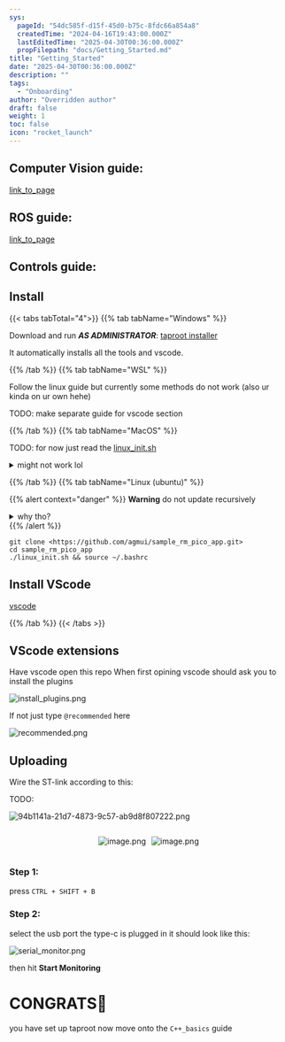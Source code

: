```yaml
---
sys:
  pageId: "54dc585f-d15f-45d0-b75c-8fdc66a854a8"
  createdTime: "2024-04-16T19:43:00.000Z"
  lastEditedTime: "2025-04-30T00:36:00.000Z"
  propFilepath: "docs/Getting_Started.md"
title: "Getting_Started"
date: "2025-04-30T00:36:00.000Z"
description: ""
tags:
  - "Onboarding"
author: "Overridden author"
draft: false
weight: 1
toc: false
icon: "rocket_launch"
---
```


## Computer Vision guide:

[link_to_page](86d45bc0-388b-4d26-8848-44f255f73d0e)

## ROS guide:

[link_to_page](3c76c1de-ec8f-46d6-8b0a-294005edc2d5)

## Controls guide:

## Install

{{< tabs tabTotal="4">}}
{{% tab tabName="Windows" %}}

Download and run _**AS ADMINISTRATOR**_: [taproot installer](https://github.com/Thornbots/TeachingFreshies/releases/tag/1.0)

It automatically installs all the tools and vscode.

{{% /tab %}}
{{% tab tabName="WSL" %}}

Follow the linux guide but currently some methods do not work (also ur kinda on ur own hehe)

TODO: make separate guide for vscode section

{{% /tab %}}
{{% tab tabName="MacOS" %}}

TODO: for now just read the [linux_init.sh](https://github.com/agmui/sample_rm_pico_app/blob/main/linux_init.sh)

<details>
<summary>might not work lol</summary>

`brew install libusb pkg-config`

Next install: [vscode](https://code.visualstudio.com/Download)

</details>

{{% /tab %}}
{{% tab tabName="Linux (ubuntu)" %}}

{{% alert context="danger" %}}
**Warning** do not update recursively
<details>
<summary>why tho?</summary>
There are some submodules that may go on for a while (like tinyusb) and I highly
recommend you don't need to get them.
If you want to see what submodules I update just look in `linux_init.sh`
</details>
{{% /alert %}}

```shell
git clone <https://github.com/agmui/sample_rm_pico_app.git>
cd sample_rm_pico_app
./linux_init.sh && source ~/.bashrc
```

## Install VScode

[vscode](https://code.visualstudio.com/Download)

{{% /tab %}}
{{< /tabs >}}

## VScode extensions

Have vscode open this repo
When first opining vscode should ask you to install the plugins

![install_plugins.png](https://prod-files-secure.s3.us-west-2.amazonaws.com/d518164a-d88e-44d1-a4ee-3adb3bd8bce0/89bd30f0-1825-4e77-867b-0a41ce370880/install_plugins.png?X-Amz-Algorithm=AWS4-HMAC-SHA256&X-Amz-Content-Sha256=UNSIGNED-PAYLOAD&X-Amz-Credential=ASIAZI2LB46634KLMRDQ%2F20250705%2Fus-west-2%2Fs3%2Faws4_request&X-Amz-Date=20250705T160922Z&X-Amz-Expires=3600&X-Amz-Security-Token=IQoJb3JpZ2luX2VjED4aCXVzLXdlc3QtMiJIMEYCIQC54bXNAlKspKYrrRS%2FleFORHrxqPDNTbUeBfUYergNgAIhAN5ZCEfBZu%2FXMXjiyyDB%2BavPWwmObW0ZlxVpH7xJxAiOKv8DCEcQABoMNjM3NDIzMTgzODA1IgzizQsqyI7%2BSmcapkoq3AM6j9rjtXHjpucYJkfXQpTut7S3rz3LUE1UwvmfGfGXuAYOZrtr2d%2BurFuQC11hm%2BEO%2B99BnRMjQgfnGFQOxAP3aVhNVHf%2BTBEbjs%2FXGPsJ5DqeQ1rxO4WCgkI8d3SHP03i6mvyb%2Fvgr0yV0ZdCrez3gpy%2Favj3AIcOYRyeq3SuymWNCFizRoqbhEQs0Nw6kWkPds%2FJddoekiOl58DSfWzA%2BykDQxzpkqYxSHT40kLLz610qI%2B8c03V4nbB%2F2l0LyazlofONM%2B25y248MUKZslneHk3hKrNrQVmOo%2F3CvD9BN2uo43biVzUyZsmqIcn2xJ76UtEx8zYDEY9lObeLViPWhg7FP2MmXYOw%2BNmISRPM5YhW9h84esSL5es0zz2tfsYCyHBjQNm2S1kHJ9Dqc3b53V4A1bzWag2aW%2BlwBKKypO5LkY4etqXbSmsrxJOnm08%2BDQAOAJohnRDpNW%2Fy4o68Jhlyb4BkZtZcKV82l8pkqAyKiX%2Bv2qX%2Fnd2rPj1SRzlRcO343pbgJdRNwr0L9WT5zins%2Bg2aDG46Wd99g1wGZj5RXq2QxoUrm2%2FXehab9Wzdvzw8F5a1BpUlmGbL2WL2ZH83CAUTxJitpukwnAhG52UOKbDEj8j2Ay76jDS06TDBjqkAUdR%2Fu86O6%2Fa0K8Hn%2BQLV%2FQQzQYb79A%2Fs%2FAcf8zUxlsHIKsvvmC6NwBt1pRbupuxayPfjL0lIOK9kLrxvKJDxm%2Br2k5Ae%2F9YVAJsGPhwBPjdTeIimvfKe24L8bYc32IYmMDOTmCmn3pEPLPdethRAqEgXGp8270vJ1RAjHBIC9pZyLwjunMxBjcBCTu410paiknPONtaOE%2Bf1L7BLWX%2BUjGKFSMC&X-Amz-Signature=5fb47cc2adb9ff51da0331f7a9004db89e83c388ab0d0645d6cf72b6ed621b03&X-Amz-SignedHeaders=host&x-amz-checksum-mode=ENABLED&x-id=GetObject)

If not just type `@recommended` here  

![recommended.png](https://prod-files-secure.s3.us-west-2.amazonaws.com/d518164a-d88e-44d1-a4ee-3adb3bd8bce0/61e661e9-5d85-4dfc-be0d-8d2097a5e793/recommended.png?X-Amz-Algorithm=AWS4-HMAC-SHA256&X-Amz-Content-Sha256=UNSIGNED-PAYLOAD&X-Amz-Credential=ASIAZI2LB46634KLMRDQ%2F20250705%2Fus-west-2%2Fs3%2Faws4_request&X-Amz-Date=20250705T160922Z&X-Amz-Expires=3600&X-Amz-Security-Token=IQoJb3JpZ2luX2VjED4aCXVzLXdlc3QtMiJIMEYCIQC54bXNAlKspKYrrRS%2FleFORHrxqPDNTbUeBfUYergNgAIhAN5ZCEfBZu%2FXMXjiyyDB%2BavPWwmObW0ZlxVpH7xJxAiOKv8DCEcQABoMNjM3NDIzMTgzODA1IgzizQsqyI7%2BSmcapkoq3AM6j9rjtXHjpucYJkfXQpTut7S3rz3LUE1UwvmfGfGXuAYOZrtr2d%2BurFuQC11hm%2BEO%2B99BnRMjQgfnGFQOxAP3aVhNVHf%2BTBEbjs%2FXGPsJ5DqeQ1rxO4WCgkI8d3SHP03i6mvyb%2Fvgr0yV0ZdCrez3gpy%2Favj3AIcOYRyeq3SuymWNCFizRoqbhEQs0Nw6kWkPds%2FJddoekiOl58DSfWzA%2BykDQxzpkqYxSHT40kLLz610qI%2B8c03V4nbB%2F2l0LyazlofONM%2B25y248MUKZslneHk3hKrNrQVmOo%2F3CvD9BN2uo43biVzUyZsmqIcn2xJ76UtEx8zYDEY9lObeLViPWhg7FP2MmXYOw%2BNmISRPM5YhW9h84esSL5es0zz2tfsYCyHBjQNm2S1kHJ9Dqc3b53V4A1bzWag2aW%2BlwBKKypO5LkY4etqXbSmsrxJOnm08%2BDQAOAJohnRDpNW%2Fy4o68Jhlyb4BkZtZcKV82l8pkqAyKiX%2Bv2qX%2Fnd2rPj1SRzlRcO343pbgJdRNwr0L9WT5zins%2Bg2aDG46Wd99g1wGZj5RXq2QxoUrm2%2FXehab9Wzdvzw8F5a1BpUlmGbL2WL2ZH83CAUTxJitpukwnAhG52UOKbDEj8j2Ay76jDS06TDBjqkAUdR%2Fu86O6%2Fa0K8Hn%2BQLV%2FQQzQYb79A%2Fs%2FAcf8zUxlsHIKsvvmC6NwBt1pRbupuxayPfjL0lIOK9kLrxvKJDxm%2Br2k5Ae%2F9YVAJsGPhwBPjdTeIimvfKe24L8bYc32IYmMDOTmCmn3pEPLPdethRAqEgXGp8270vJ1RAjHBIC9pZyLwjunMxBjcBCTu410paiknPONtaOE%2Bf1L7BLWX%2BUjGKFSMC&X-Amz-Signature=d41493873f905be96df9285820e6e10eb0ae0d8869bfa7eb22d8f64cd7264e43&X-Amz-SignedHeaders=host&x-amz-checksum-mode=ENABLED&x-id=GetObject)

## Uploading

Wire the ST-link according to this:

TODO:

![94b1141a-21d7-4873-9c57-ab9d8f807222.png](https://prod-files-secure.s3.us-west-2.amazonaws.com/d518164a-d88e-44d1-a4ee-3adb3bd8bce0/e5fad17d-ab82-4300-9f4c-505ab4b1202c/94b1141a-21d7-4873-9c57-ab9d8f807222.png?X-Amz-Algorithm=AWS4-HMAC-SHA256&X-Amz-Content-Sha256=UNSIGNED-PAYLOAD&X-Amz-Credential=ASIAZI2LB46634KLMRDQ%2F20250705%2Fus-west-2%2Fs3%2Faws4_request&X-Amz-Date=20250705T160922Z&X-Amz-Expires=3600&X-Amz-Security-Token=IQoJb3JpZ2luX2VjED4aCXVzLXdlc3QtMiJIMEYCIQC54bXNAlKspKYrrRS%2FleFORHrxqPDNTbUeBfUYergNgAIhAN5ZCEfBZu%2FXMXjiyyDB%2BavPWwmObW0ZlxVpH7xJxAiOKv8DCEcQABoMNjM3NDIzMTgzODA1IgzizQsqyI7%2BSmcapkoq3AM6j9rjtXHjpucYJkfXQpTut7S3rz3LUE1UwvmfGfGXuAYOZrtr2d%2BurFuQC11hm%2BEO%2B99BnRMjQgfnGFQOxAP3aVhNVHf%2BTBEbjs%2FXGPsJ5DqeQ1rxO4WCgkI8d3SHP03i6mvyb%2Fvgr0yV0ZdCrez3gpy%2Favj3AIcOYRyeq3SuymWNCFizRoqbhEQs0Nw6kWkPds%2FJddoekiOl58DSfWzA%2BykDQxzpkqYxSHT40kLLz610qI%2B8c03V4nbB%2F2l0LyazlofONM%2B25y248MUKZslneHk3hKrNrQVmOo%2F3CvD9BN2uo43biVzUyZsmqIcn2xJ76UtEx8zYDEY9lObeLViPWhg7FP2MmXYOw%2BNmISRPM5YhW9h84esSL5es0zz2tfsYCyHBjQNm2S1kHJ9Dqc3b53V4A1bzWag2aW%2BlwBKKypO5LkY4etqXbSmsrxJOnm08%2BDQAOAJohnRDpNW%2Fy4o68Jhlyb4BkZtZcKV82l8pkqAyKiX%2Bv2qX%2Fnd2rPj1SRzlRcO343pbgJdRNwr0L9WT5zins%2Bg2aDG46Wd99g1wGZj5RXq2QxoUrm2%2FXehab9Wzdvzw8F5a1BpUlmGbL2WL2ZH83CAUTxJitpukwnAhG52UOKbDEj8j2Ay76jDS06TDBjqkAUdR%2Fu86O6%2Fa0K8Hn%2BQLV%2FQQzQYb79A%2Fs%2FAcf8zUxlsHIKsvvmC6NwBt1pRbupuxayPfjL0lIOK9kLrxvKJDxm%2Br2k5Ae%2F9YVAJsGPhwBPjdTeIimvfKe24L8bYc32IYmMDOTmCmn3pEPLPdethRAqEgXGp8270vJ1RAjHBIC9pZyLwjunMxBjcBCTu410paiknPONtaOE%2Bf1L7BLWX%2BUjGKFSMC&X-Amz-Signature=b856056231b3735e6c35be3f00ccb7c1bfeeb5e561b213e9db2c9da008ffe48b&X-Amz-SignedHeaders=host&x-amz-checksum-mode=ENABLED&x-id=GetObject)

<div style="display: flex;flex-direction: row; column-gap:10px; max-width: 630px;justify-content: center;">
<div>

![image.png](https://prod-files-secure.s3.us-west-2.amazonaws.com/d518164a-d88e-44d1-a4ee-3adb3bd8bce0/210ecb78-1116-4d7b-b9b7-2292f66fa2c2/image.png?X-Amz-Algorithm=AWS4-HMAC-SHA256&X-Amz-Content-Sha256=UNSIGNED-PAYLOAD&X-Amz-Credential=ASIAZI2LB466XZNOGHA3%2F20250705%2Fus-west-2%2Fs3%2Faws4_request&X-Amz-Date=20250705T160923Z&X-Amz-Expires=3600&X-Amz-Security-Token=IQoJb3JpZ2luX2VjED4aCXVzLXdlc3QtMiJGMEQCIEGc37jrd5Z%2BcKpbsHb99Zq%2BXX2XHRuWcJ5a4FWOPjFhAiAc4BbaGhmgRpJ11xXU4DlAfqPmvISAevnPef4lX4eDlCr%2FAwhHEAAaDDYzNzQyMzE4MzgwNSIMOmO7DDH%2FrILEXtdXKtwD5AWUJ7Z9PewkQI6c5jphSmzzuhDMyrMmbjx3Gjo%2F2GLoORb7zSP71WbYiHnWmxXBL3KZShqGdAIZGs0JVhW8mRAXIFUETnv%2Ff5k%2FSOG3RXFePs4EfBWwJudGZoGcVPyvHyn0GqYS7HW7zo6Y4jIoYb3zcGZcxwRX2yjFCHsYe57J0PhRZ8xg23pvt1HIH1lB9nscdC1MxlKziq59zvbie%2BS01njcCU5kWKn%2B%2BbJNfPNApfR%2BNx0uQchvdzL9lnVOaAyyVn90zyylv0a1dA4tW6z2tWUMLriZkxkkeawO0mo%2FsmyAmg%2F9kD3Kob%2BmI3oFg7roJ8mQqfL3dzc3Hxbo5Z9%2B%2BV%2FAF5LJoZ8Y0f2v%2BAVe8BrO2pNxiomNpB30hCA0zJsX7VIefGqQiatjNwpc0HO%2FJPNs6UAKg%2BWaG1tYROP3gRXniheqYIo498bMoZgcJsioeHKvwCDa8mYxYxwe8Q%2BN%2Ft5szmI7lWlHZtznkOAS%2FmzaKZW9e7tldQmF6npOWtWCpuFm5QRZF4hpDR4uihd7CeYCwTtjbhyo%2BfBMDVWGzQcUARmC5gnfqVW6jYhnKlGLkTZ4%2Bg5FNA33u37i7URzx4OGQD7sOL1uv8QtNGZxRgFkIM%2FUCaBHv%2Bcwns%2BkwwY6pgFvpGSj9XuC%2F93p7ASdhD9AGnAnFtt8xVrztGpIYkZWMPIOVAFBovm1xILYLHQQUh9Udu0Jlb4F5GtScYK5gnfeHwUi8NX%2F2vIj4nJkxRatbCOBQKsfb1nQI%2BswGFtytlxcnaDp8qjpDyJV30VpkziUjJ9QIQvZUJ8YzPgiTNEzMJheYBE9pb5X7TUUQcOGl5uSvo7KfFzsVX6XIDP6B4lymP7YK%2F7D&X-Amz-Signature=1c8d1c4d1fab70099d57fcd9b5290e7334dbf843dff43398c96cf94c2dd1ef8b&X-Amz-SignedHeaders=host&x-amz-checksum-mode=ENABLED&x-id=GetObject)

</div>
<div>

![image.png](https://prod-files-secure.s3.us-west-2.amazonaws.com/d518164a-d88e-44d1-a4ee-3adb3bd8bce0/33a0fd0f-8ca6-4a86-8e09-26e95ded1fff/image.png?X-Amz-Algorithm=AWS4-HMAC-SHA256&X-Amz-Content-Sha256=UNSIGNED-PAYLOAD&X-Amz-Credential=ASIAZI2LB4663X4VPRS3%2F20250705%2Fus-west-2%2Fs3%2Faws4_request&X-Amz-Date=20250705T160923Z&X-Amz-Expires=3600&X-Amz-Security-Token=IQoJb3JpZ2luX2VjEDsaCXVzLXdlc3QtMiJGMEQCICUnjRxSpC88UHtCZBovOJK5ZP1e029ZfW4XyVkQ8%2FAiAiAqpVZuIVf6qWW68Rn3EfC87fEXMKiuKLQ%2BFJ4VwdbCvSr%2FAwhDEAAaDDYzNzQyMzE4MzgwNSIMb2VHCPue5j%2B0eKTLKtwD9WyI3TBi%2BZEemZxuVzu7XG2rtbh5eT2SDvJXIWqantGtWiWjofHB%2Bu3y%2B0HkYmYh9X4XuuLwioSiE8w6dqq0W2DzpvHBH1ln%2BQjGj0sl0pwbhwCCQbwEoRnaaB%2BdzrhwGyPrTxSFPqk%2BgSKXBfbzNcWcJuuK3wC3VCnrITLwv3Kn3XJuB7AHEUmQit9EAuTdfluDdOXh6r7cJk1%2FZOOH2BLwMGhSXtAsM%2F4RSbXXEWaCxmCcuiszoOLAy53g%2Bmv8SS1ezEqns%2FBmyF95hQz66btmij9K3d%2BA3mzO%2Fv9I8ax4DuwlBZUbAU1W15l3YnNHKsHNzNlxDZddO8otIidHrPxkxAHQKE4qgWj6xgdhTnkFwOVneEdujZveORjZf08aDQlIso5xwtxAjFiPfIusdJcrYgqiDJlnZbh799XAKCaOsOsWGSpZcWGFaJWEO6FmhyPswVCKPl13f68k1J8At%2BZzWzBb6k4HWKKmit8Tn23sKMM7u%2Bt0VA77JlGXeo8tqkUckBqjjLRRTJMzynjjp46%2Fy6QmfgABEql4EKY7YroYXURlZWloIOR6MM4MEw2yXtyXKHpLPgVLNppePwxcDWkprrV8tTxOXVTbXSSX%2FQu4%2BMXT0ZmMggQo1OIwqfijwwY6pgFIhbX%2BFQbwr5PVhEG63u96rb2qD%2Fut1sS8J0Lss%2FioPgjghoJKP3PVLPkqQTivcTfPmg%2BvOdBO960qW4OcgpkJcg7qYzTgrGDH%2BqM14OeUMFGLkQrmaKLRktd8ziD%2FT5Q8RRAF5HD4GaHU63AQHZYkUNpIQjALHN48VOIdIFD9auILhSz%2Bpn1DPN%2FglKLqiaSygpwHJaePi69qq9H5HSz6wSqCOVnm&X-Amz-Signature=5e6cfa3ead7186cd4017e8968a3a2792b8dab8d84fdd12ba67a8df5caebd756d&X-Amz-SignedHeaders=host&x-amz-checksum-mode=ENABLED&x-id=GetObject)

</div>
</div>

### Step 1:

press `CTRL + SHIFT + B`

### Step 2:

select the usb port the type-c is plugged in it should look like this:

![serial_monitor.png](https://prod-files-secure.s3.us-west-2.amazonaws.com/d518164a-d88e-44d1-a4ee-3adb3bd8bce0/f03f4774-05d4-4393-b6a0-d5efb6d315ab/serial_monitor.png?X-Amz-Algorithm=AWS4-HMAC-SHA256&X-Amz-Content-Sha256=UNSIGNED-PAYLOAD&X-Amz-Credential=ASIAZI2LB46634KLMRDQ%2F20250705%2Fus-west-2%2Fs3%2Faws4_request&X-Amz-Date=20250705T160922Z&X-Amz-Expires=3600&X-Amz-Security-Token=IQoJb3JpZ2luX2VjED4aCXVzLXdlc3QtMiJIMEYCIQC54bXNAlKspKYrrRS%2FleFORHrxqPDNTbUeBfUYergNgAIhAN5ZCEfBZu%2FXMXjiyyDB%2BavPWwmObW0ZlxVpH7xJxAiOKv8DCEcQABoMNjM3NDIzMTgzODA1IgzizQsqyI7%2BSmcapkoq3AM6j9rjtXHjpucYJkfXQpTut7S3rz3LUE1UwvmfGfGXuAYOZrtr2d%2BurFuQC11hm%2BEO%2B99BnRMjQgfnGFQOxAP3aVhNVHf%2BTBEbjs%2FXGPsJ5DqeQ1rxO4WCgkI8d3SHP03i6mvyb%2Fvgr0yV0ZdCrez3gpy%2Favj3AIcOYRyeq3SuymWNCFizRoqbhEQs0Nw6kWkPds%2FJddoekiOl58DSfWzA%2BykDQxzpkqYxSHT40kLLz610qI%2B8c03V4nbB%2F2l0LyazlofONM%2B25y248MUKZslneHk3hKrNrQVmOo%2F3CvD9BN2uo43biVzUyZsmqIcn2xJ76UtEx8zYDEY9lObeLViPWhg7FP2MmXYOw%2BNmISRPM5YhW9h84esSL5es0zz2tfsYCyHBjQNm2S1kHJ9Dqc3b53V4A1bzWag2aW%2BlwBKKypO5LkY4etqXbSmsrxJOnm08%2BDQAOAJohnRDpNW%2Fy4o68Jhlyb4BkZtZcKV82l8pkqAyKiX%2Bv2qX%2Fnd2rPj1SRzlRcO343pbgJdRNwr0L9WT5zins%2Bg2aDG46Wd99g1wGZj5RXq2QxoUrm2%2FXehab9Wzdvzw8F5a1BpUlmGbL2WL2ZH83CAUTxJitpukwnAhG52UOKbDEj8j2Ay76jDS06TDBjqkAUdR%2Fu86O6%2Fa0K8Hn%2BQLV%2FQQzQYb79A%2Fs%2FAcf8zUxlsHIKsvvmC6NwBt1pRbupuxayPfjL0lIOK9kLrxvKJDxm%2Br2k5Ae%2F9YVAJsGPhwBPjdTeIimvfKe24L8bYc32IYmMDOTmCmn3pEPLPdethRAqEgXGp8270vJ1RAjHBIC9pZyLwjunMxBjcBCTu410paiknPONtaOE%2Bf1L7BLWX%2BUjGKFSMC&X-Amz-Signature=dfd39d4962c14ab9b60f371d63886027b11ae2686dcc267b5772ef20bb21e6b2&X-Amz-SignedHeaders=host&x-amz-checksum-mode=ENABLED&x-id=GetObject)

then hit **Start Monitoring**

# CONGRATS🎉

you have set up taproot now move onto the `C++_basics` guide
